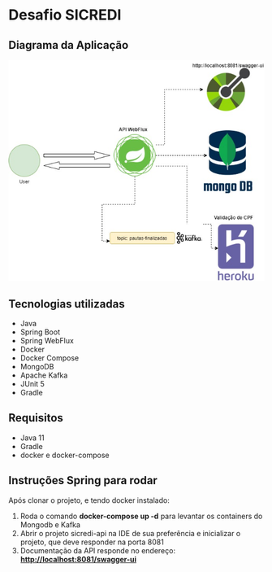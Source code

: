 # Desafio SICREDI

## Diagrama da Aplicação
![diagram](diagrama-aplicacao.jpg)

## Tecnologias utilizadas
- Java
- Spring Boot
- Spring WebFlux
- Docker
- Docker Compose
- MongoDB
- Apache Kafka
- JUnit 5
- Gradle

## Requisitos 
- Java 11
- Gradle
- docker e docker-compose

## Instruções Spring para rodar
Após clonar o projeto, e tendo docker instalado:

1. Roda o comando **docker-compose up -d** para levantar os containers do Mongodb e Kafka
2. Abrir o projeto sicredi-api na IDE de sua preferência e inicializar o projeto, que deve responder na porta 8081
3. Documentação da API responde no endereço: **[http://localhost:8081/swagger-ui](http://localhost:8081/swagger-ui)**

